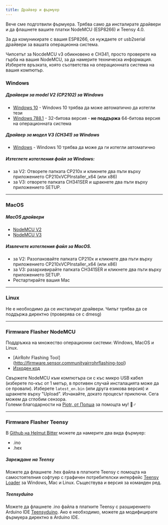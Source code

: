 ```yaml
---
title: Драйвер и фърмуер
---
```


Вече сме подготвили фърмуера. Трябва само да инсталирате драйвери и да флашнете вашите платки NodeMCU (ESP8266) и Teensy 4.0.

За да комуникирате с вашия ESP8266, се нуждаете от usb2serial драйвери за вашата операционна система.

Чипсетът за NocdeMCU v3 обикновено е CH341, просто проверете на гърба на вашия NodeMCU, за да намерите техническа информация. Изберете връзката, която съответства на операционната система на вашия компютър.

### Windows

##### Драйвери за model V2 (CP2102) за Windows
* [Windows 10](https://www.silabs.comdocumentspublicsoftwareCP210x_Universal_Windows_Driver.zip) - Windows 10 трябва да може автоматично да изтегли тези
* [Windows 788.1](https://www.silabs.comdocumentspublicsoftwareCP210x_Windows_Drivers.zip) - 32-битова версия - **не поддържа** 64-битова версия на операционната система

##### Драйвер за модел V3 (CH341) за Windows
* [Windows](http://www.wch.cndownloadsfile5.html) - Windows 10 трябва да може да ги изтегли автоматично

##### Изтеглете изтегления файл за Windows:
* за V2: Отворете папката CP210x и кликнете два пъти върху приложението CP210xVCPInstaller_x64 (или x86)
* за V3: отворете папката CH341SER и щракнете два пъти върху приложението SETUP.

---

### MacOS

##### MacOS драйвери
* [NodeMCU V2](https://www.silabs.comdocumentspublicsoftwareMac_OSX_VCP_Driver.zip )
* [NodeMCU V3](http://www.wch.cndownloadsfile178.html)

##### Извлечете изтегления файл за MacOS.
* за V2: Разопаковайте папката CP210x и кликнете два пъти върху приложението CP210xVCPInstaller_x64 (или x86)
* за V3: разархивирайте папката CH341SER и кликнете два пъти върху приложението SETUP.
* Рестартирайте вашия Mac

---

### Linux
Не е необходимо да се инсталират драйвери. Чипът трябва да се поддържа директно (проверява се с dmesg)

---
### Firmware Flasher NodeMCU
Поддръжка на множество операционни системи: Windows, MacOS и Linux.

* [AirRohr Flashing Tool] (http://firmware.sensor.communityairrohrflashing-tool)
* [Изходен код](https://github.comopendata-stuttgartairrohr-firmware-flasher)

Свържете NodeMCU към компютъра си с къс микро USB кабел (изберете по-къс от 1 метър, в противен случай инсталацията може да се провали). Изберете `latest_en.bin` (или друга езикова версия) и щракнете върху "Upload".
Изчакайте, докато процесът приключи. Сега можем да сглобим сензора.
<br>
Големи благодарности на [Piotr, от Полша](https://dropbox.inf.re) за помощта му! 🙋♂️

---
### Firmware Flasher Teensy
В [Github на Helmut Bitter](https://github.comhbitterDNMStreemasterFirmware) можете да намерите два вида фърмуер:
* .ino
* .hex

##### Зареждане на Teensy
Можете да флашнете .hex файла в платките Teensy с помощта на самостоятелния софтуер с графичен потребителски интерфейс [Teensy Loader](https://www.pjrc.comteensyloader.html) за Windows, Mac и Linux.
Съществува и версия за команден ред.

##### Teensyduino
Можете да флашнете .ino файла в платките Teensy с разширението Arduino IDE [Teensyduino](https://www.pjrc.comteensyteensyduino.html).
Ако е необходимо, можете да модифицирате фърмуера директно в Arduino IDE.
